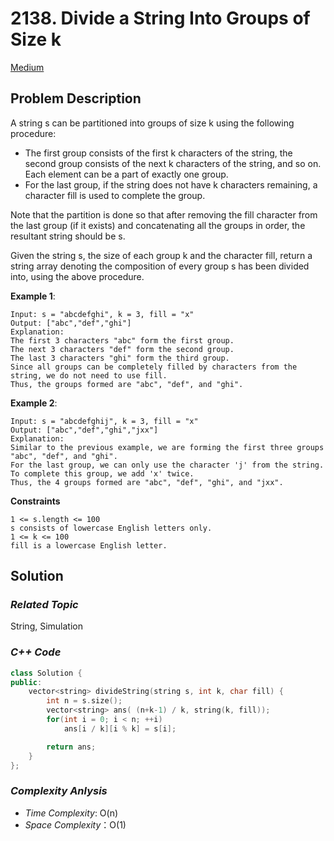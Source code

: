 # 2138. Divide a String Into Groups of Size k
[Medium](https://leetcode.com/problems/divide-a-string-into-groups-of-size-k/description/)

## Problem Description

A string s can be partitioned into groups of size k using the following procedure:

  - The first group consists of the first k characters of the string, the second group consists of the next k characters of the string, and so on. Each element can be a part of exactly one group.
  - For the last group, if the string does not have k characters remaining, a character fill is used to complete the group.

Note that the partition is done so that after removing the fill character from the last group (if it exists) and concatenating all the groups in order, the resultant string should be s.

Given the string s, the size of each group k and the character fill, return a string array denoting the composition of every group s has been divided into, using the above procedure.

**Example 1**:
```
Input: s = "abcdefghi", k = 3, fill = "x"
Output: ["abc","def","ghi"]
Explanation:
The first 3 characters "abc" form the first group.
The next 3 characters "def" form the second group.
The last 3 characters "ghi" form the third group.
Since all groups can be completely filled by characters from the string, we do not need to use fill.
Thus, the groups formed are "abc", "def", and "ghi".
```
**Example 2**:
```
Input: s = "abcdefghij", k = 3, fill = "x"
Output: ["abc","def","ghi","jxx"]
Explanation:
Similar to the previous example, we are forming the first three groups "abc", "def", and "ghi".
For the last group, we can only use the character 'j' from the string. To complete this group, we add 'x' twice.
Thus, the 4 groups formed are "abc", "def", "ghi", and "jxx".
```

**Constraints**
```
1 <= s.length <= 100
s consists of lowercase English letters only.
1 <= k <= 100
fill is a lowercase English letter.
```

## Solution

### _Related Topic_
   String, Simulation

### _C++ Code_
```cpp
class Solution {
public:
    vector<string> divideString(string s, int k, char fill) {
        int n = s.size();
        vector<string> ans( (n+k-1) / k, string(k, fill));
        for(int i = 0; i < n; ++i)
            ans[i / k][i % k] = s[i];

        return ans;
    }
};
```

### _Complexity Anlysis_
- _Time Complexity_: O(n)
- _Space Complexity_：O(1)
